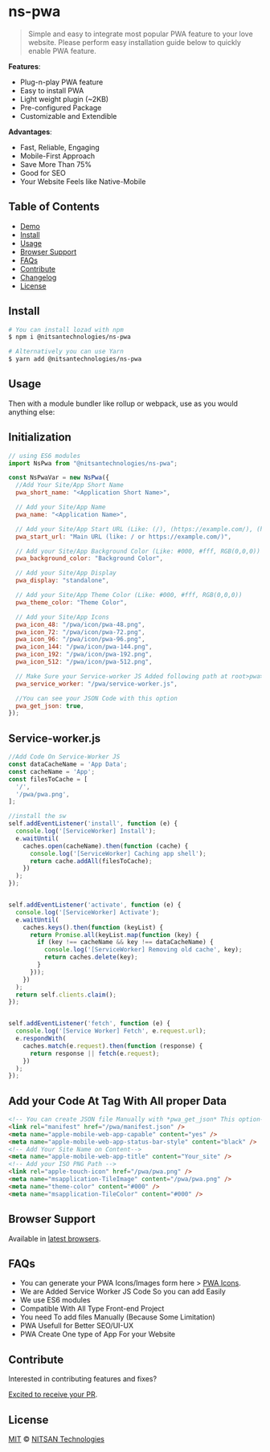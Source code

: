 # ns-pwa

> Simple and easy to integrate most popular PWA feature to your love website. Please perform easy installation guide below to quickly enable PWA feature.

**Features**:

- Plug-n-play PWA feature
- Easy to install PWA
- Light weight plugin (~2KB)
- Pre-configured Package
- Customizable and Extendible

**Advantages**:

- Fast, Reliable, Engaging
- Mobile-First Approach
- Save More Than 75%
- Good for SEO
- Your Website Feels like Native-Mobile


## Table of Contents

- [Demo](https://t3planet.com)
- [Install](#install)
- [Usage](#usage)
- [Browser Support](#browser-support)
- [FAQs](#faqs)
- [Contribute](#contribute)
- [Changelog](#changelog)
- [License](#license)

## Install

```sh
# You can install lozad with npm
$ npm i @nitsantechnologies/ns-pwa

# Alternatively you can use Yarn
$ yarn add @nitsantechnologies/ns-pwa
```

## Usage

Then with a module bundler like rollup or webpack, use as you would anything else:

## Initialization
```javascript
// using ES6 modules
import NsPwa from "@nitsantechnologies/ns-pwa";

const NsPwaVar = new NsPwa({
  //Add Your Site/App Short Name
  pwa_short_name: "<Application Short Name>",

  // Add your Site/App Name
  pwa_name: "<Application Name>",

  // Add your Site/App Start URL (Like: (/), (https://example.com/), (https://example.com/blog))
  pwa_start_url: "Main URL (like: / or https://example.com/)",

  // Add your Site/App Background Color (Like: #000, #fff, RGB(0,0,0))
  pwa_background_color: "Background Color",

  // Add your Site/App Display
  pwa_display: "standalone",

  // Add your Site/App Theme Color (Like: #000, #fff, RGB(0,0,0))
  pwa_theme_color: "Theme Color",

  // Add your Site/App Icons
  pwa_icon_48: "/pwa/icon/pwa-48.png",
  pwa_icon_72: "/pwa/icon/pwa-72.png",
  pwa_icon_96: "/pwa/icon/pwa-96.png",
  pwa_icon_144: "/pwa/icon/pwa-144.png",
  pwa_icon_192: "/pwa/icon/pwa-192.png",
  pwa_icon_512: "/pwa/icon/pwa-512.png",

  // Make Sure your Service-worker JS Added following path at root>pwa>service-worker.js
  pwa_service_worker: "/pwa/service-worker.js",

  //You can see your JSON Code with this option
  pwa_get_json: true,
});
```

## Service-worker.js

```javascript
//Add Code On Service-Worker JS
const dataCacheName = 'App Data';
const cacheName = 'App';
const filesToCache = [
  '/',
  '/pwa/pwa.png',
];

//install the sw
self.addEventListener('install', function (e) {
  console.log('[ServiceWorker] Install');
  e.waitUntil(
    caches.open(cacheName).then(function (cache) {
      console.log('[ServiceWorker] Caching app shell');
      return cache.addAll(filesToCache);
    })
  );
});


self.addEventListener('activate', function (e) {
  console.log('[ServiceWorker] Activate');
  e.waitUntil(
    caches.keys().then(function (keyList) {
      return Promise.all(keyList.map(function (key) {
        if (key !== cacheName && key !== dataCacheName) {
          console.log('[ServiceWorker] Removing old cache', key);
          return caches.delete(key);
        }
      }));
    })
  );
  return self.clients.claim();
});


self.addEventListener('fetch', function (e) {
  console.log('[Service Worker] Fetch', e.request.url);
  e.respondWith(
    caches.match(e.request).then(function (response) {
      return response || fetch(e.request);
    })
  );
});
```

## Add your Code At <HEAD> Tag With All proper Data

```html
<!-- You can create JSON file Manually with *pwa_get_json* This option-->
<link rel="manifest" href="/pwa/manifest.json" />
<meta name="apple-mobile-web-app-capable" content="yes" />
<meta name="apple-mobile-web-app-status-bar-style" content="black" />
<!-- Add Your Site Name on Content-->
<meta name="apple-mobile-web-app-title" content="Your_site" />
<!-- Add your ISO PNG Path -->
<link rel="apple-touch-icon" href="/pwa/pwa.png" />
<meta name="msapplication-TileImage" content="/pwa/pwa.png" />
<meta name="theme-color" content="#000" />
<meta name="msapplication-TileColor" content="#000" />
```

## Browser Support

Available in [latest browsers](http://caniuse.com/#feat=intersectionobserver).

## FAQs

- You can generate your PWA Icons/Images form here > [PWA Icons](https://tools.crawlink.com/tools/pwa-icon-generator/).
- We are Added Service Worker JS Code So you can add Easily
- We use ES6 modules
- Compatible With All Type Front-end Project
- You need To add files Manually (Because Some Limitation)
- PWA Usefull for Better SEO/UI-UX
- PWA Create One type of App For your Website

## Contribute

Interested in contributing features and fixes?

[Excited to receive your PR](https://github.com/nitsan-technologies/ns_pwa).

## License

[MIT](LICENSE) © [NITSAN Technologies](https://nitsantech.com)
